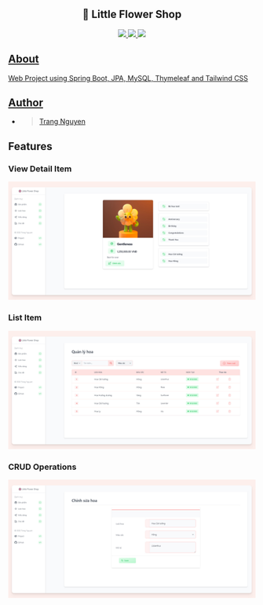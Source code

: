 <h2 align="center"> 🌸 Little Flower Shop </h2>
<p align="center">
  <a href="https://github.com/TrangNguyen331/little-flower-shop/issues">
    <img src="https://img.shields.io/github/issues/TrangNguyen331/little-flower-shop"/> 
  </a>
  <a href="https://github.com/TrangNguyen331/little-flower-shop/network/members">
    <img src="https://img.shields.io/github/forks/TrangNguyen331/little-flower-shop"/> 
  </a>  
  <a href="https://github.com/TrangNguyen331/little-flower-shop/stargazers">
    <img src="https://img.shields.io/github/stars/TrangNguyen331/little-flower-shop"/> 
</p>

## About
Web Project using Spring Boot, JPA, MySQL, Thymeleaf and Tailwind CSS

## Author 
- > [Trang Nguyen](https://github.com/TrangNguyen331/little-flower-shop)

## Features
### View Detail Item
<img src="https://github.com/TrangNguyen331/little-flower-shop/blob/master/capture/view-item.jpg" width="1000"></img>

### List Item
<img src="https://github.com/TrangNguyen331/little-flower-shop/blob/master/capture/list-item.jpg" width="1000"></img>

### CRUD Operations
<img src="https://github.com/TrangNguyen331/little-flower-shop/blob/master/capture/crud-operations.jpg" width="1000"></img>
